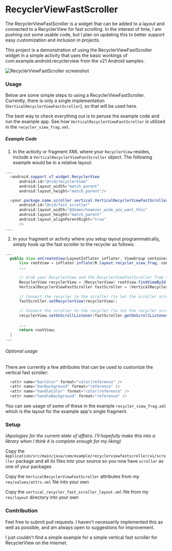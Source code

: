 RecyclerViewFastScroller
===================================

The RecyclerViewFastScroller is a widget that can be added to a layout and connected to a RecyclerView for fast scrolling. In the interest of time, I am pushing out some usable code, but I plan on updating this to better support easy customization and inclusion in projects.

This project is a demonstration of using the RecyclerViewFastScroller widget in a simple activity that uses the basic workings of com.example.android.recyclerview from the v21 Android samples.

![RecyclerViewFastScroller screenshot](http://i.imgur.com/IozUtucl.png)

### Usage

Below are some simple steps to using a RecyclerViewFastScroller. Currently, there is only a single implementation (`VerticalRecyclerViewFastScroller`), so that will be used here.

The best way to check everything out is to peruse the example code and run the example app. See how `VerticalRecyclerViewFastScroller` is utilized in the `recycler_view_frag.xml`.

##### Example Code

1) In the activity or fragment XML where your `RecyclerView` resides, include a `VerticalRecyclerViewFastScroller` object. The following example would be in a relative layout:

```java
...
  <android.support.v7.widget.RecyclerView
      android:id="@+id/recyclerView"
      android:layout_width="match_parent"
      android:layout_height="match_parent"/>

  <your.package.name.scroller.vertical.VerticalRecyclerViewFastScroller
      android:id="@+id/fast_scroller"
      android:layout_width="@dimen/however_wide_you_want_this"
      android:layout_height="match_parent"
      android:layout_alignParentRight="true"
      />
...
```

2) In your fragment or activity where you setup layout programmatically, simply hook up the fast scroller to the recycler as follows:

```java
...
  public View onCreateView(LayoutInflater inflater, ViewGroup container, Bundle savedInstanceState) {
      View rootView = inflater.inflate(R.layout.recycler_view_frag, container, false);
      ...
      
      // Grab your RecyclerView and the RecyclerViewFastScroller from the layout
      RecyclerView recyclerView = (RecyclerView) rootView.findViewById(R.id.recyclerView);
      VerticalRecyclerViewFastScroller fastScroller = (VerticalRecyclerViewFastScroller) rootView.findViewById(R.id.fast_scroller);
      
      // Connect the recycler to the scroller (to let the scroller scroll the list)
      fastScroller.setRecyclerView(recyclerView);
      
      // Connect the scroller to the recycler (to let the recycler scroll the scroller's handle)
      recyclerView.setOnScrollListener(fastScroller.getOnScrollListener());
      
      ...
      return rootView;
  }
...
```

###### Optional usage

There are currently a few attributes that can be used to customize the vertical fast scroller:

```java
  <attr name="barColor" format="color|reference" />
  <attr name="barBackground" format="reference" />
  <attr name="handleColor" format="color|reference" />
  <attr name="handleBackground" format="reference" />
```

You can see usage of some of these in the example `recycler_view_frag.xml` which is the layout for the example app's single fragment.

### Setup

*(Apologies for the current state of affairs. I'll hopefully make this into a library when I think it is complete enough for my liking)*

Copy the `Application/src/main/java/com/example/recyclerviewfastscroller/ui/scroller` package and all its files into your source so you now have `scroller` as one of your packages

Copy the `VerticalRecyclerViewFastScroller` attributes from my `res/values/attrs.xml` file into your own  

Copy the `vertical_recycler_fast_scroller_layout.xml` file from my `res/layout` directory into your own

### Contribution

Feel free to submit pull requests. I haven't necessarily implemented this as well as possible, and am always open to suggestions for improvement.

I just couldn't find a simple example for a simple vertical fast scroller for RecyclerView on the internet.

